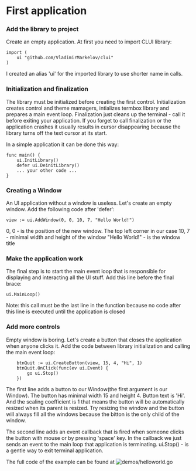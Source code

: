 ﻿# First application

### Add the library to project
Create an empty application. At first you need to import CLUI library:
```
import (
    ui "github.com/VladimirMarkelov/clui"
)
```
I created an alias 'ui' for the imported library to use shorter name in calls.

### Initialization and finalization
The library must be initialized before creating the first control. Initialization creates control and theme mamagers, intializes termbox library and prepares a main event loop. Finalization just cleans up the terminal - call it before exiting your application. If you forget to call finalization or the application crashes it usually results in cursor disappearing because the library turns off the text cursor at its start.

In a simple application it can be done this way:
```
func main() {
    ui.InitLibrary()
    defer ui.DeinitLibrary()
    ... your other code ...
}
```

### Creating a Window
An UI application without a window is useless. Let's create an empty window. Add the following code after 'defer':
```
view := ui.AddWindow(0, 0, 10, 7, "Hello World!")
```
0, 0 - is the position of the new window. The top left corner in our case
10, 7 - minimal width and height of the window
"Hello World!" - is the window title

### Make the application work
The final step is to start the main event loop that is responsible for displaying and interacting all the UI stuff. Add this line before the final brace:
```
ui.MainLoop()
```
Note: this call must be the last line in the function because no code after this line is executed until the application is closed

### Add more controls
Empty window is boring. Let's create a button that closes the application when anyone clicks it. Add the code between library initialization and calling the main event loop:
```
    btnQuit := ui.CreateButton(view, 15, 4, "Hi", 1)
    btnQuit.OnClick(func(ev ui.Event) {
        go ui.Stop()
    })
```
The first line adds a button to our Window(the first argument is our Window). The button has minimal width 15 and height 4. Button text is 'Hi'. And the scaling coefficient is 1 that means the button will be automatically resized when its parent is resized. Try resizing the window and the button will always fill all the windows because the bitton is the only child of the window.

The second line adds an event callback that is fired when someone clicks the button with mouse or by pressing 'space' key. In the callback we just sends an event to the main loop that application is terminating. ui.Stop() - is a gentle way to exit terminal application.

The full code of the example can be found at ![demos/helloworld.go](/demos/helloworld.go)

